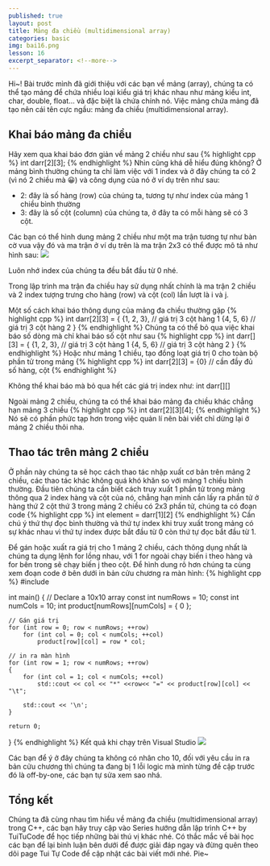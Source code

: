```yaml
---
published: true
layout: post
title: Mảng đa chiều (multidimensional array)
categories: basic
img: bai16.png
lesson: 16
excerpt_separator: <!--more-->
---
```

Hi~! Bài trước mình đã giới thiệu với các bạn về mảng (array), chúng ta có thể tạo mảng để chứa nhiều loại kiểu giá trị khác nhau như mảng kiểu int, char, double, float... và đặc biệt là chứa chính nó. Việc mảng chứa mảng đã tạo nên cái tên cực ngầu: mảng đa chiều (multidimensional array).
## Khai báo mảng đa chiều
Hãy xem qua khai báo đơn giản về mảng 2 chiều như sau
{% highlight cpp %}
	int darr[2][3];
{% endhighlight %}
Nhìn cũng khá dễ hiểu đúng không? Ở mảng bình thường chúng ta chỉ làm việc  với 1 index và ở đây chúng ta có 2 (vì nó 2 chiều mà 😀) và công dụng của nó ở ví dụ trên như sau:
- 2: đây là số hàng (row) của chúng ta, tương tự như index của mảng 1 chiều bình thường
- 3: đây là số cột (column) của chúng ta, ở đây ta có mỗi hàng sẽ có 3 cột.

Các bạn có thể hình dung mảng 2 chiều như một ma trận tương tự như bàn cờ vua vậy đó và ma trận ở ví dụ trên là ma trận 2x3 có thể được mô tả như hình sau:
![](https://4.bp.blogspot.com/-o7xkJGrY2bc/XH-Sa4TnMzI/AAAAAAAAAhc/7wHgqcF8GcAgUq3xsN4KB5ZPmLQMczp_QCK4BGAYYCw/s1600/bai_5.2.PNG)
<div class="alert alert-info">
Luôn nhớ index của chúng ta đều bắt đầu từ 0 nhé.
</div>

Trong lập trình ma trận đa chiều hay sử dụng nhất chính là ma trận 2 chiều và 2 index tượng trưng cho hàng (row) và cột (col) lần lượt là i và j.

Một số cách khai báo thông dụng của mảng đa chiều thường gặp
{% highlight cpp %}
int darr[2][3] =
{
 {1, 2, 3}, // giá trị 3 cột hàng 1
 {4, 5, 6} // giá trị 3 cột hàng 2
}
{% endhighlight %}
Chúng ta có thể bỏ qua việc khai báo số dòng mà chỉ khai báo số cột như sau
{% highlight cpp %}
int darr[][3] =
{
 {1, 2, 3}, // giá trị 3 cột hàng 1
 {4, 5, 6} // giá trị 3 cột hàng 2
}
{% endhighlight %}
Hoặc như mảng 1 chiều, tạo đồng loạt giá trị 0 cho toàn bộ phần tử trong mảng
{% highlight cpp %}
int darr[2][3] = {0} // cần đầy đủ số hàng, cột
{% endhighlight %}
<div class="alert alert-info">
Không thể khai báo mà bỏ qua hết các giá trị index như: int darr[][]
</div>

Ngoài mảng 2 chiều, chúng ta có thể khai báo mảng đa chiều khác chẳng hạn mảng 3 chiều
{% highlight cpp %}
int darr[2][3][4];
{% endhighlight %}
Nó sẽ có phần phức tạp hơn trong việc quản lí nên bài viết chỉ dừng lại ở mảng 2 chiều thôi nha.
## Thao tác trên mảng 2 chiều
Ở phần này chúng ta sẽ học cách thao tác nhập xuất cơ bản trên mảng 2 chiều, các thao tác khác không quá khó khăn so với mảng 1 chiều bình thường.
Đầu tiên chúng ta cần biết cách truy xuất 1 phần tử trong mảng thông qua 2 index hàng và cột của nó, chẳng hạn mình cần lấy ra phần tử ở hàng thứ 2 cột thứ 3 trong mảng 2 chiều có 2x3 phần tử, chúng ta có đoạn code
{% highlight cpp %}
int element = darr[1][2]
{% endhighlight %}
Cần chú ý thứ thự đọc bình thường và thứ tự index khi truy xuất trong mảng có sự khác nhau vì thứ tự index được bắt đầu từ 0 còn thứ tự đọc bắt đầu từ 1.

Để gán hoặc xuất ra giá trị cho 1 mảng 2 chiều, cách thông dụng nhất là chúng ta dụng lệnh for lồng nhau, với 1 for ngoài chạy biến i theo hàng và for bên trong sẽ chạy biến j theo cột. Để hình dung rõ hơn chúng ta cùng xem đoạn code ở bên dưới in bản cửu chương ra màn hình:
{% highlight cpp %}
#include <iostream>
 
int main()
{
    // Declare a 10x10 array
    const int numRows = 10;
    const int numCols = 10;
    int product[numRows][numCols] = { 0 };
 
    // Gán giá trị
    for (int row = 0; row < numRows; ++row)
        for (int col = 0; col < numCols; ++col)
            product[row][col] = row * col;
 
    // in ra màn hình
    for (int row = 1; row < numRows; ++row)
    {
        for (int col = 1; col < numCols; ++col)
            std::cout << col << "*" <<row<< "=" << product[row][col] << "\t";
 
        std::cout << '\n';
    }
 
    return 0;
}
{% endhighlight %}
Kết quả khi chạy trên Visual Studio
![](https://2.bp.blogspot.com/-5bX8SePCPUg/XH-YrjqqMRI/AAAAAAAAAho/w7j7O-mCxy4Jk2n4ChIsH2cv7FeWh6vAwCK4BGAYYCw/s1600/bai_5.3.PNG)

Các bạn để ý ở đây chúng ta không có nhân cho 10, đối với yêu cầu in ra bản cửu chương thì chúng ta đang bị 1 lỗi logic mà mình từng đề cập trước đó là off-by-one, các bạn tự sửa xem sao nhá.
## Tổng kết
Chúng ta đã cùng nhau tìm hiểu về mảng đa chiều (multidimensional array) trong C++, các bạn hãy truy cập vào Series hướng dẫn lập trình C++ by TuiTuCode để học tiếp những bài thú vị khác nhé.
Có thắc mắc về bài học các bạn để lại bình luận bên dưới để được giải đáp ngay và đừng quên theo dõi page Tui Tự Code để cập nhật các bài viết mới nhé. Pie~
